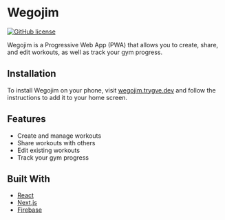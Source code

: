 # Wegojim

[![GitHub license](https://img.shields.io/github/license/TrygveDev/wegojim-next)](https://github.com/TrygveDev/wegojim-next/blob/main/LICENSE)

Wegojim is a Progressive Web App (PWA) that allows you to create, share, and edit workouts, as well as track your gym progress.

## Installation

To install Wegojim on your phone, visit [wegojim.trygve.dev](https://wegojim.trygve.dev) and follow the instructions to add it to your home screen.

## Features

- Create and manage workouts
- Share workouts with others
- Edit existing workouts
- Track your gym progress

## Built With

- [React](https://reactjs.org)
- [Next.js](https://nextjs.org)
- [Firebase](https://firebase.google.com)
